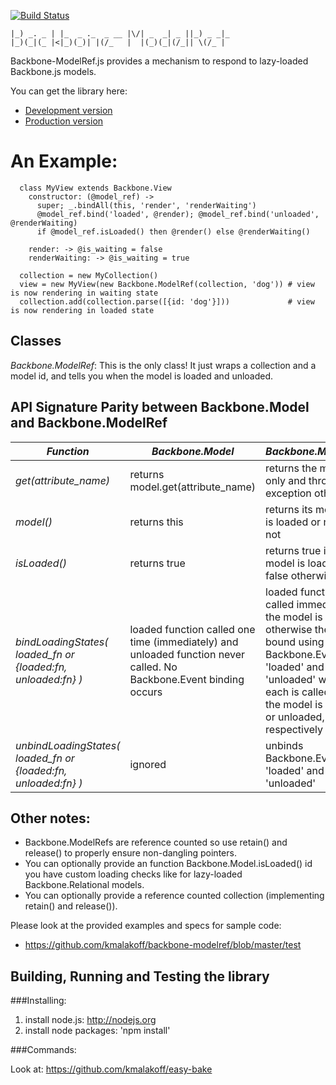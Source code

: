[![Build Status](https://secure.travis-ci.org/kmalakoff/backbone-modelref.png)](http://travis-ci.org/kmalakoff/backbone-modelref)

````
|_) _. _ | |_  _ ._  _ __ |\/| _  _| _ ||_) _ _|_
|_)(_|(_ |<|_)(_)| |(/_   |  |(_)(_|(/_|| \(/_ |
````

Backbone-ModelRef.js provides a mechanism to respond to lazy-loaded Backbone.js models.

You can get the library here:

* [Development version][1]
* [Production version][2]

# An Example:

```
  class MyView extends Backbone.View
    constructor: (@model_ref) ->
      super; _.bindAll(this, 'render', 'renderWaiting')
      @model_ref.bind('loaded', @render); @model_ref.bind('unloaded', @renderWaiting)
      if @model_ref.isLoaded() then @render() else @renderWaiting()

    render: -> @is_waiting = false
    renderWaiting: -> @is_waiting = true

  collection = new MyCollection()
  view = new MyView(new Backbone.ModelRef(collection, 'dog')) # view is now rendering in waiting state
  collection.add(collection.parse([{id: 'dog'}]))             # view is now rendering in loaded state
```

Classes
-------
*Backbone.ModelRef*: This is the only class! It just wraps a collection and a model id, and tells you when the model is loaded and unloaded.

API Signature Parity between Backbone.Model and Backbone.ModelRef
-----------------------------------------------------------------

|*Function*|*Backbone.Model*|*Backbone.ModelRef*|
-----------------|--------------|-----------------|
*get(attribute_name)*|returns model.get(attribute_name)|returns the model id only and throws an exception otherwise|
*model()*|returns this|returns its model if it is loaded or null if not|
*isLoaded()*|returns true|returns true if its model is loaded and false otherwise|
*bindLoadingStates( loaded_fn or {loaded:fn, unloaded:fn} )*|loaded function called one time (immediately) and unloaded function never called. No Backbone.Event binding occurs|loaded function called immediately if the model is loaded otherwise they are bound using Backbone.Events 'loaded' and 'unloaded' where each is called when the model is loaded or unloaded, respectively|
*unbindLoadingStates( loaded_fn or {loaded:fn, unloaded:fn} )*|ignored|unbinds Backbone.Events 'loaded' and 'unloaded'|

## Other notes:

* Backbone.ModelRefs are reference counted so use retain() and release() to properly ensure non-dangling pointers.
* You can optionally provide an function Backbone.Model.isLoaded() id you have custom loading checks like for lazy-loaded Backbone.Relational models.
* You can optionally provide a reference counted collection (implementing retain() and release()).

Please look at the provided examples and specs for sample code:

* https://github.com/kmalakoff/backbone-modelref/blob/master/test


Building, Running and Testing the library
-----------------------

###Installing:

1. install node.js: http://nodejs.org
2. install node packages: 'npm install'

###Commands:

Look at: https://github.com/kmalakoff/easy-bake

[1]: https://raw.github.com/kmalakoff/backbone-modelref/0.1.4/backbone-modelref.js
[2]: https://raw.github.com/kmalakoff/backbone-modelref/0.1.4/backbone-modelref.min.js